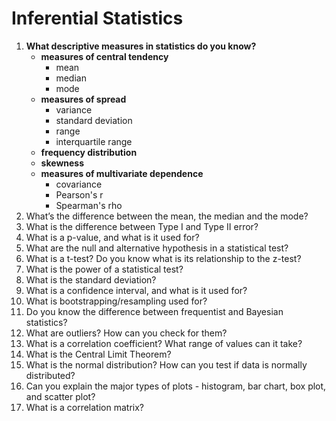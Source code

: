 # Inferential Statistics1. **What descriptive measures in statistics do you know?**    - **measures of central tendency**        - mean        - median        - mode    - **measures of spread**        - variance        - standard deviation        - range        - interquartile range    - **frequency distribution**    - **skewness**    - **measures of multivariate dependence**        - covariance        - Pearson's r        - Spearman's rho1. What’s the difference between the mean, the median and the mode?1. What is the difference between Type I and Type II error?1. What is a p-value, and what is it used for?1. What are the null and alternative hypothesis in a statistical test?1. What is a t-test? Do you know what is its relationship to the z-test?1. What is the power of a statistical test?1. What is the standard deviation?1. What is a confidence interval, and what is it used for?1. What is bootstrapping/resampling used for?1. Do you know the difference between frequentist and Bayesian statistics?1. What are outliers? How can you check for them?1. What is a correlation coefficient? What range of values can it take?1. What is the Central Limit Theorem?1. What is the normal distribution? How can you test if data is normally distributed?1. Can you explain the major types of plots - histogram, bar chart, box plot, and scatter plot?1. What is a correlation matrix?